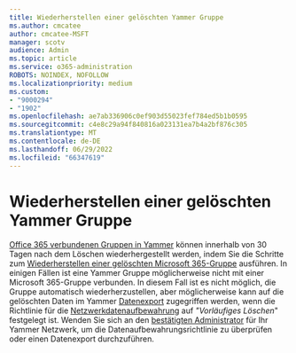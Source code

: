 ```yaml
---
title: Wiederherstellen einer gelöschten Yammer Gruppe
ms.author: cmcatee
author: cmcatee-MSFT
manager: scotv
audience: Admin
ms.topic: article
ms.service: o365-administration
ROBOTS: NOINDEX, NOFOLLOW
ms.localizationpriority: medium
ms.custom:
- "9000294"
- "1902"
ms.openlocfilehash: ae7ab336906c0ef903d55023fef784ed5b1b0595
ms.sourcegitcommit: c4e8c29a94f840816a023131ea7b4a2bf876c305
ms.translationtype: MT
ms.contentlocale: de-DE
ms.lasthandoff: 06/29/2022
ms.locfileid: "66347619"
---
```

# <a name="restore-a-deleted-yammer-group"></a>Wiederherstellen einer gelöschten Yammer Gruppe

[Office 365 verbundenen Gruppen in Yammer](https://docs.microsoft.com/yammer/manage-yammer-groups/yammer-and-office-365-groups) können innerhalb von 30 Tagen nach dem Löschen wiederhergestellt werden, indem Sie die Schritte zum [Wiederherstellen einer gelöschten Microsoft 365-Gruppe](https://docs.microsoft.com/microsoft-365/admin/create-groups/restore-deleted-group) ausführen.
In einigen Fällen ist eine Yammer Gruppe möglicherweise nicht mit einer Microsoft 365-Gruppe verbunden. In diesem Fall ist es nicht möglich, die Gruppe automatisch wiederherzustellen, aber möglicherweise kann auf die gelöschten Daten im Yammer [Datenexport](https://docs.microsoft.com/yammer/manage-security-and-compliance/export-yammer-enterprise-data) zugegriffen werden, wenn die Richtlinie für die [Netzwerkdatenaufbewahrung](https://docs.microsoft.com/yammer/manage-security-and-compliance/manage-data-compliance) auf *"Vorläufiges Löschen*" festgelegt ist. Wenden Sie sich an den [bestätigten Administrator](https://docs.microsoft.com/yammer/manage-yammer-users/manage-yammer-admins) für Ihr Yammer Netzwerk, um die Datenaufbewahrungsrichtlinie zu überprüfen oder einen Datenexport durchzuführen.

